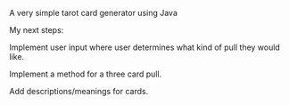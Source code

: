 A very simple tarot card generator using Java

My next steps: 

Implement user input where user determines what kind of pull they would like.

Implement a method for a three card pull.

Add descriptions/meanings for cards.

